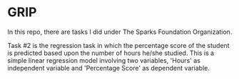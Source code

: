 # GRIP
In this repo, there are tasks I did under The Sparks Foundation Organization. 


Task #2 is the regression task in which the percentage score of the student is predicted based upon the number of hours he/she studied. This is a simple linear regression model involving two variables, 'Hours' as independent variable and 'Percentage Score' as dependent variable. 
